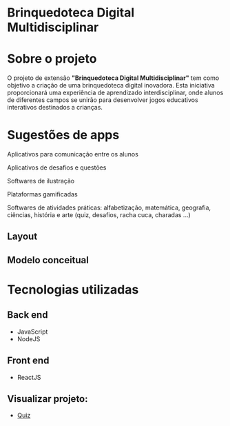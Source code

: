 # Brinquedoteca Digital Multidisciplinar

# Sobre o projeto

O projeto de extensão **"Brinquedoteca Digital Multidisciplinar"** tem como objetivo a criação de uma brinquedoteca digital inovadora. Esta iniciativa proporcionará uma experiência de aprendizado interdisciplinar, onde alunos de diferentes campos se unirão para desenvolver jogos educativos interativos destinados a crianças.

# Sugestões de apps

Aplicativos para comunicação entre os alunos

Aplicativos de desafios e questões

Softwares de ilustração

Plataformas gamificadas

Softwares de atividades práticas: alfabetização, matemática, geografia, ciências, história e arte (quiz, desafios, racha cuca, charadas ...)

## Layout

## Modelo conceitual

# Tecnologias utilizadas

## Back end

- JavaScript
- NodeJS

## Front end

- ReactJS

## Visualizar projeto:

- [Quiz]()

